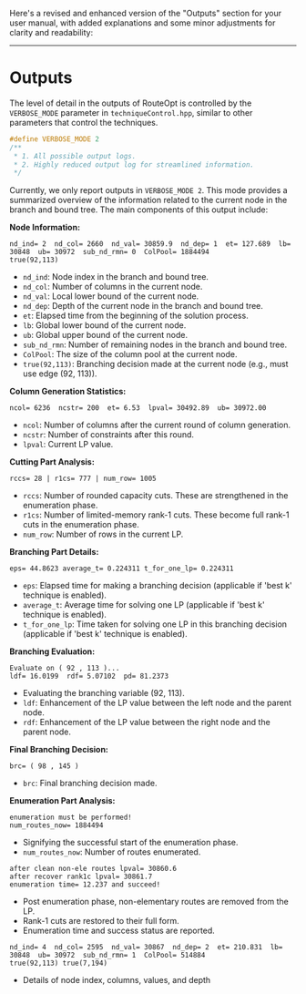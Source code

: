 Here's a revised and enhanced version of the "Outputs" section for your user manual, with added explanations and some
minor adjustments for clarity and readability:

---

# Outputs

The level of detail in the outputs of RouteOpt is controlled by the `VERBOSE_MODE` parameter in `techniqueControl.hpp`,
similar to other parameters that control the techniques.

```cpp
#define VERBOSE_MODE 2
/**
 * 1. All possible output logs.
 * 2. Highly reduced output log for streamlined information.
 */
```

Currently, we only report outputs in `VERBOSE_MODE 2`. This mode provides a summarized overview of the information
related to the current node in the branch and bound tree. The main components of this output include:

**Node Information:**

```plaintext
nd_ind= 2  nd_col= 2660  nd_val= 30859.9  nd_dep= 1  et= 127.689  lb= 30848  ub= 30972  sub_nd_rmn= 0  ColPool= 1884494
true(92,113)
```

- `nd_ind`: Node index in the branch and bound tree.
- `nd_col`: Number of columns in the current node.
- `nd_val`: Local lower bound of the current node.
- `nd_dep`: Depth of the current node in the branch and bound tree.
- `et`: Elapsed time from the beginning of the solution process.
- `lb`: Global lower bound of the current node.
- `ub`: Global upper bound of the current node.
- `sub_nd_rmn`: Number of remaining nodes in the branch and bound tree.
- `ColPool`: The size of the column pool at the current node.
- `true(92,113)`: Branching decision made at the current node (e.g., must use edge (92, 113)).

**Column Generation Statistics:**

```plaintext
ncol= 6236  ncstr= 200  et= 6.53  lpval= 30492.89  ub= 30972.00
```

- `ncol`: Number of columns after the current round of column generation.
- `ncstr`: Number of constraints after this round.
- `lpval`: Current LP value.

**Cutting Part Analysis:**

```plaintext
rccs= 28 | r1cs= 777 | num_row= 1005
```

- `rccs`: Number of rounded capacity cuts. These are strengthened in the enumeration phase.
- `r1cs`: Number of limited-memory rank-1 cuts. These become full rank-1 cuts in the enumeration phase.
- `num_row`: Number of rows in the current LP.

**Branching Part Details:**

```plaintext
eps= 44.8623 average_t= 0.224311 t_for_one_lp= 0.224311
```

- `eps`: Elapsed time for making a branching decision (applicable if 'best k' technique is enabled).
- `average_t`: Average time for solving one LP (applicable if 'best k' technique is enabled).
- `t_for_one_lp`: Time taken for solving one LP in this branching decision (applicable if 'best k' technique is
  enabled).

**Branching Evaluation:**

```plaintext
Evaluate on ( 92 , 113 )...
ldf= 16.0199  rdf= 5.07102  pd= 81.2373
```

- Evaluating the branching variable (92, 113).
- `ldf`: Enhancement of the LP value between the left node and the parent node.
- `rdf`: Enhancement of the LP value between the right node and the parent node.

**Final Branching Decision:**

```plaintext
brc= ( 98 , 145 )
```

- `brc`: Final branching decision made.

**Enumeration Part Analysis:**

```plaintext
enumeration must be performed!
num_routes_now= 1884494
```

- Signifying the successful start of the enumeration phase.
- `num_routes_now`: Number of routes enumerated.

```plaintext
after clean non-ele routes lpval= 30860.6
after recover rank1c lpval= 30861.7
enumeration time= 12.237 and succeed!
```

- Post enumeration phase, non-elementary routes are removed from the LP.
- Rank-1 cuts are restored to their full form.
- Enumeration time and success status are reported.

```plaintext
nd_ind= 4  nd_col= 2595  nd_val= 30867  nd_dep= 2  et= 210.831  lb= 30848  ub= 30972  sub_nd_rmn= 1  ColPool= 514884
true(92,113) true(7,194) 
```

- Details of node index, columns, values, and depth